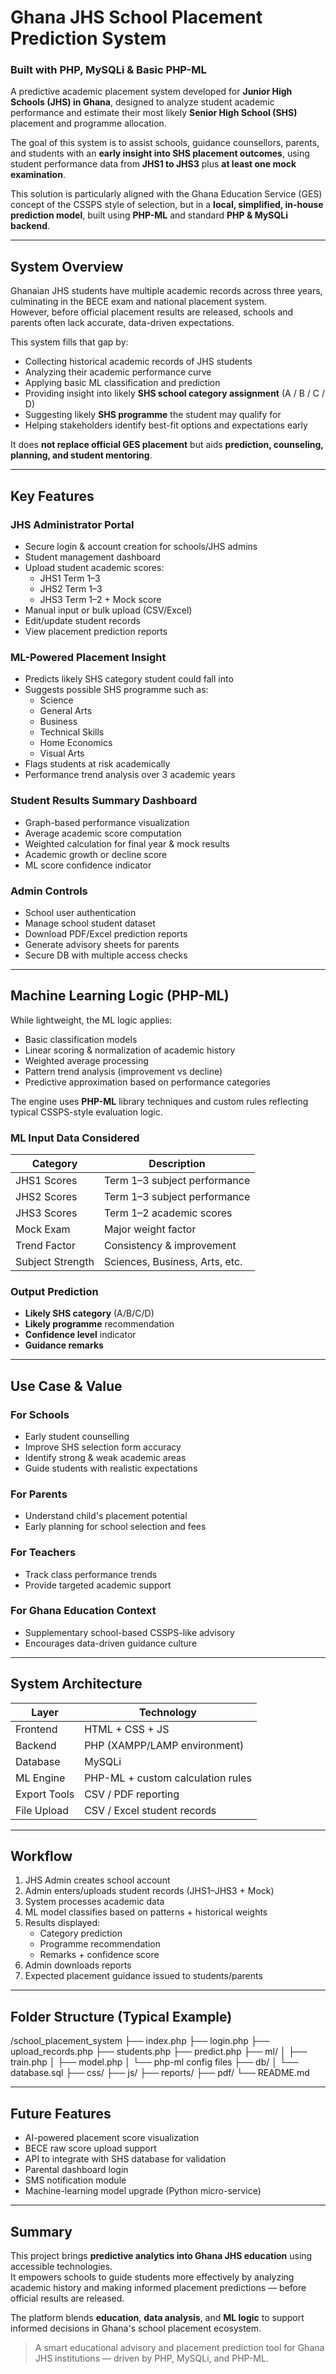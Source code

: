 # Ghana JHS School Placement Prediction System  
### Built with PHP, MySQLi & Basic PHP-ML

A predictive academic placement system developed for **Junior High Schools (JHS) in Ghana**, designed to analyze student academic performance and estimate their most likely **Senior High School (SHS)** placement and programme allocation.  

The goal of this system is to assist schools, guidance counsellors, parents, and students with an **early insight into SHS placement outcomes**, using student performance data from **JHS1 to JHS3** plus **at least one mock examination**.

This solution is particularly aligned with the Ghana Education Service (GES) concept of the CSSPS style of selection, but in a **local, simplified, in-house prediction model**, built using **PHP-ML** and standard **PHP & MySQLi backend**.

---

## System Overview

Ghanaian JHS students have multiple academic records across three years, culminating in the BECE exam and national placement system.  
However, before official placement results are released, schools and parents often lack accurate, data-driven expectations.

This system fills that gap by:

- Collecting historical academic records of JHS students  
- Analyzing their academic performance curve  
- Applying basic ML classification and prediction  
- Providing insight into likely **SHS school category assignment** (A / B / C / D)  
- Suggesting likely **SHS programme** the student may qualify for  
- Helping stakeholders identify best-fit options and expectations early

It does **not replace official GES placement** but aids **prediction, counseling, planning, and student mentoring**.

---

## Key Features

### JHS Administrator Portal
- Secure login & account creation for schools/JHS admins  
- Student management dashboard  
- Upload student academic scores:  
  - JHS1 Term 1–3  
  - JHS2 Term 1–3  
  - JHS3 Term 1–2 + Mock score  
- Manual input or bulk upload (CSV/Excel)  
- Edit/update student records  
- View placement prediction reports  

### ML-Powered Placement Insight
- Predicts likely SHS category student could fall into  
- Suggests possible SHS programme such as:  
  - Science  
  - General Arts  
  - Business  
  - Technical Skills  
  - Home Economics  
  - Visual Arts  
- Flags students at risk academically  
- Performance trend analysis over 3 academic years  

###  Student Results Summary Dashboard
- Graph-based performance visualization  
- Average academic score computation  
- Weighted calculation for final year & mock results  
- Academic growth or decline score  
- ML score confidence indicator  

###  Admin Controls
- School user authentication  
- Manage school student dataset  
- Download PDF/Excel prediction reports  
- Generate advisory sheets for parents  
- Secure DB with multiple access checks  

---

## Machine Learning Logic (PHP-ML)

While lightweight, the ML logic applies:

- Basic classification models  
- Linear scoring & normalization of academic history  
- Weighted average processing  
- Pattern trend analysis (improvement vs decline)  
- Predictive approximation based on performance categories  

The engine uses **PHP-ML** library techniques and custom rules reflecting typical CSSPS-style evaluation logic.

### ML Input Data Considered

| Category | Description |
|---|---|
JHS1 Scores | Term 1–3 subject performance  
JHS2 Scores | Term 1–3 subject performance  
JHS3 Scores | Term 1–2 academic scores  
Mock Exam | Major weight factor  
Trend Factor | Consistency & improvement  
Subject Strength | Sciences, Business, Arts, etc.  

### Output Prediction

- **Likely SHS category** (A/B/C/D)
- **Likely programme** recommendation
- **Confidence level** indicator
- **Guidance remarks**

---

## Use Case & Value

###  For Schools
- Early student counselling  
- Improve SHS selection form accuracy  
- Identify strong & weak academic areas  
- Guide students with realistic expectations  

###  For Parents
- Understand child's placement potential  
- Early planning for school selection and fees  

###  For Teachers
- Track class performance trends  
- Provide targeted academic support  

### For Ghana Education Context
- Supplementary school-based CSSPS-like advisory  
- Encourages data-driven guidance culture  

---

## System Architecture

| Layer | Technology |
|------|-----------|
Frontend | HTML + CSS + JS |
Backend | PHP (XAMPP/LAMP environment) |
Database | MySQLi |
ML Engine | PHP-ML + custom calculation rules |
Export Tools | CSV / PDF reporting |
File Upload | CSV / Excel student records |

---

## Workflow

1. JHS Admin creates school account  
2. Admin enters/uploads student records (JHS1–JHS3 + Mock)  
3. System processes academic data  
4. ML model classifies based on patterns + historical weights  
5. Results displayed:  
   - Category prediction  
   - Programme recommendation  
   - Remarks + confidence score  
6. Admin downloads reports  
7. Expected placement guidance issued to students/parents  

---

## Folder Structure (Typical Example)
/school_placement_system
├── index.php
├── login.php
├── upload_records.php
├── students.php
├── predict.php
├── ml/
│ ├── train.php
│ ├── model.php
│ └── php-ml config files
├── db/
│ └── database.sql
├── css/
├── js/
├── reports/
├── pdf/
└── README.md


---

## Future Features

- AI-powered placement score visualization  
- BECE raw score upload support  
- API to integrate with SHS database for validation  
- Parental dashboard login  
- SMS notification module  
- Machine-learning model upgrade (Python micro-service)  

---

## Summary

This project brings **predictive analytics into Ghana JHS education** using accessible technologies.  
It empowers schools to guide students more effectively by analyzing academic history and making informed placement predictions — before official results are released.

The platform blends **education**, **data analysis**, and **ML logic** to support informed decisions in Ghana's school placement ecosystem.

> A smart educational advisory and placement prediction tool for Ghana JHS institutions — driven by PHP, MySQLi, and PHP-ML.

